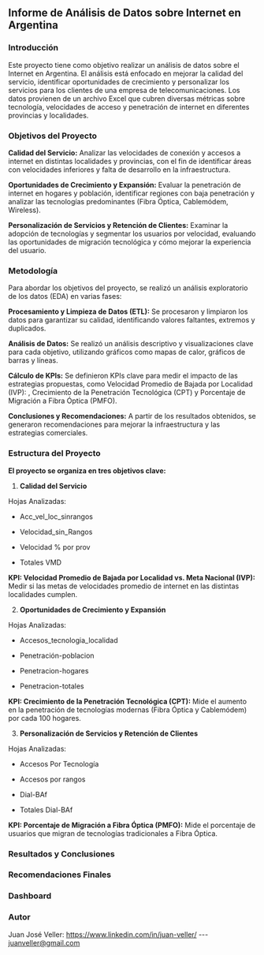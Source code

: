 ## Informe de Análisis de Datos sobre Internet en Argentina


### **Introducción**

Este proyecto tiene como objetivo realizar un análisis de datos sobre el Internet en Argentina. El análisis está enfocado en mejorar la calidad del servicio, identificar oportunidades de crecimiento y personalizar los servicios para los clientes de una empresa de telecomunicaciones. Los datos provienen de un archivo Excel que cubren diversas métricas sobre tecnología, velocidades de acceso y penetración de internet en diferentes provincias y localidades.

### **Objetivos del Proyecto**
**Calidad del Servicio:**
Analizar las velocidades de conexión y accesos a internet en distintas localidades y provincias, con el fin de identificar áreas con velocidades inferiores y falta de desarrollo en la infraestructura.

**Oportunidades de Crecimiento y Expansión:**
Evaluar la penetración de internet en hogares y población, identificar regiones con baja penetración y analizar las tecnologías predominantes (Fibra Óptica, Cablemódem, Wireless).

**Personalización de Servicios y Retención de Clientes:**
Examinar la adopción de tecnologías y segmentar los usuarios por velocidad, evaluando las oportunidades de migración tecnológica y cómo mejorar la experiencia del usuario.

### **Metodología**

Para abordar los objetivos del proyecto, se realizó un análisis exploratorio de los datos (EDA) en varias fases:

**Procesamiento y Limpieza de Datos (ETL):**
Se procesaron y limpiaron los datos para garantizar su calidad, identificando valores faltantes, extremos y duplicados.

**Análisis de Datos:**
Se realizó un análisis descriptivo y visualizaciones clave para cada objetivo, utilizando gráficos como mapas de calor, gráficos de barras y líneas.

**Cálculo de KPIs:**
Se definieron KPIs clave para medir el impacto de las estrategias propuestas, como Velocidad Promedio de Bajada por Localidad (IVP):
, Crecimiento de la Penetración Tecnológica (CPT) y Porcentaje de Migración a Fibra Óptica (PMFO).

**Conclusiones y Recomendaciones:**
A partir de los resultados obtenidos, se generaron recomendaciones para mejorar la infraestructura y las estrategias comerciales.

### **Estructura del Proyecto**

**El proyecto se organiza en tres objetivos clave:**

1. **Calidad del Servicio**

Hojas Analizadas:

- Acc_vel_loc_sinrangos

- Velocidad_sin_Rangos

- Velocidad % por prov

- Totales VMD

**KPI: Velocidad Promedio de Bajada por Localidad vs. Meta Nacional (IVP):**
Medir si las metas de velocidades promedio de internet en las distintas localidades cumplen.

2. **Oportunidades de Crecimiento y Expansión**

Hojas Analizadas:

- Accesos_tecnologia_localidad

- Penetración-poblacion

- Penetracion-hogares

- Penetracion-totales

**KPI: Crecimiento de la Penetración Tecnológica (CPT):** Mide el aumento en la penetración de tecnologías modernas (Fibra Óptica y Cablemódem) por cada 100 hogares.

3. **Personalización de Servicios y Retención de Clientes**

Hojas Analizadas:

- Accesos Por Tecnología

- Accesos por rangos

- Dial-BAf

- Totales Dial-BAf

**KPI: Porcentaje de Migración a Fibra Óptica (PMFO):** Mide el porcentaje de usuarios que migran de tecnologías tradicionales a Fibra Óptica.

### **Resultados y Conclusiones**

### **Recomendaciones Finales**

### Dashboard

### **Autor**

Juan José Veller:  https://www.linkedin.com/in/juan-veller/ --- juanveller@gmail.com